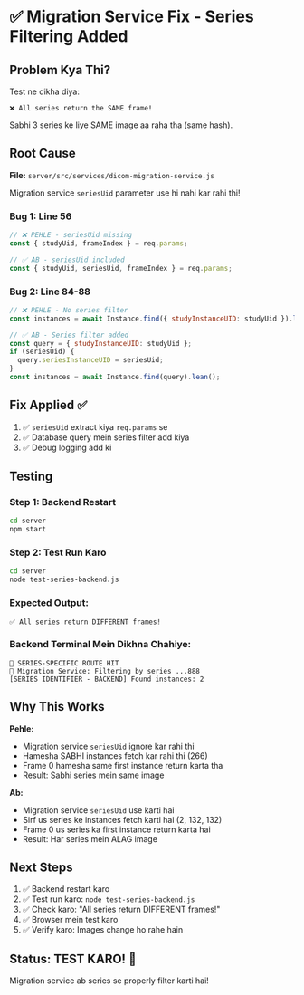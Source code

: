 # ✅ Migration Service Fix - Series Filtering Added

## Problem Kya Thi?

Test ne dikha diya:
```
❌ All series return the SAME frame!
```

Sabhi 3 series ke liye SAME image aa raha tha (same hash).

## Root Cause

**File:** `server/src/services/dicom-migration-service.js`

Migration service `seriesUid` parameter use hi nahi kar rahi thi!

### Bug 1: Line 56
```javascript
// ❌ PEHLE - seriesUid missing
const { studyUid, frameIndex } = req.params;

// ✅ AB - seriesUid included
const { studyUid, seriesUid, frameIndex } = req.params;
```

### Bug 2: Line 84-88
```javascript
// ❌ PEHLE - No series filter
const instances = await Instance.find({ studyInstanceUID: studyUid }).lean();

// ✅ AB - Series filter added
const query = { studyInstanceUID: studyUid };
if (seriesUid) {
  query.seriesInstanceUID = seriesUid;
}
const instances = await Instance.find(query).lean();
```

## Fix Applied ✅

1. ✅ `seriesUid` extract kiya `req.params` se
2. ✅ Database query mein series filter add kiya
3. ✅ Debug logging add ki

## Testing

### Step 1: Backend Restart
```bash
cd server
npm start
```

### Step 2: Test Run Karo
```bash
cd server
node test-series-backend.js
```

### Expected Output:
```
✅ All series return DIFFERENT frames!
```

### Backend Terminal Mein Dikhna Chahiye:
```
🎯 SERIES-SPECIFIC ROUTE HIT
🎯 Migration Service: Filtering by series ...888
[SERIES IDENTIFIER - BACKEND] Found instances: 2
```

## Why This Works

**Pehle:**
- Migration service `seriesUid` ignore kar rahi thi
- Hamesha SABHI instances fetch kar rahi thi (266)
- Frame 0 hamesha same first instance return karta tha
- Result: Sabhi series mein same image

**Ab:**
- Migration service `seriesUid` use karti hai
- Sirf us series ke instances fetch karti hai (2, 132, 132)
- Frame 0 us series ka first instance return karta hai
- Result: Har series mein ALAG image

## Next Steps

1. ✅ Backend restart karo
2. ✅ Test run karo: `node test-series-backend.js`
3. ✅ Check karo: "All series return DIFFERENT frames!"
4. ✅ Browser mein test karo
5. ✅ Verify karo: Images change ho rahe hain

## Status: TEST KARO! 🚀

Migration service ab series se properly filter karti hai!

